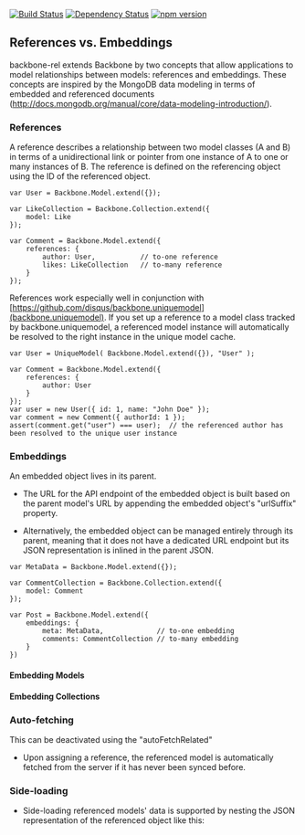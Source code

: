 [![Build Status](https://travis-ci.org/effektif/backbone-rel.svg?branch=master)](https://travis-ci.org/effektif/backbone-rel)
[![Dependency Status](https://david-dm.org/effektif/backbone-rel.svg)](https://david-dm.org/effektif/backbone-rel)
[![npm version](https://badge.fury.io/js/backbone-rel.svg)](http://badge.fury.io/js/backbone-rel)

## References vs. Embeddings

backbone-rel extends Backbone by two concepts that allow applications to model relationships between models: references and embeddings. These concepts are inspired by the MongoDB data modeling in terms of embedded and referenced documents (http://docs.mongodb.org/manual/core/data-modeling-introduction/).



### References

A reference describes a relationship between two model classes (A and B) in terms of a unidirectional link or pointer from one instance of A to one or many instances of B. The reference is defined on the referencing object using the ID of the referenced object.

```
var User = Backbone.Model.extend({});

var LikeCollection = Backbone.Collection.extend({
	model: Like
});

var Comment = Backbone.Model.extend({
	references: {
		author: User,           // to-one reference
		likes: LikeCollection	// to-many reference
	}
});
```

References work especially well in conjunction with [https://github.com/disqus/backbone.uniquemodel](backbone.uniquemodel). If you set up a reference to a model class tracked by backbone.uniquemodel, a referenced model instance will automatically be resolved to the right instance in the unique model cache.

```
var User = UniqueModel( Backbone.Model.extend({}), "User" );

var Comment = Backbone.Model.extend({
	references: {
		author: User
	}
});
var user = new User({ id: 1, name: "John Doe" });
var comment = new Comment({ authorId: 1 });
assert(comment.get("user") === user);  // the referenced author has been resolved to the unique user instance

```


### Embeddings

An embedded object lives in its parent.

- The URL for the API endpoint of the embedded object is built  based on the parent model's URL by appending the embedded object's "urlSuffix" property.

- Alternatively, the embedded object can be managed entirely through its parent, meaning that it does not have a dedicated URL endpoint but its JSON representation is inlined in the parent JSON.


```
var MetaData = Backbone.Model.extend({});

var CommentCollection = Backbone.Collection.extend({
	model: Comment
});

var Post = Backbone.Model.extend({
	embeddings: {
		meta: MetaData,				// to-one embedding
		comments: CommentCollection // to-many embedding
	}
})
```


#### Embedding Models

#### Embedding Collections










### Auto-fetching

This can be deactivated using the "autoFetchRelated"

- Upon assigning a reference, the referenced model is automatically fetched from the server if it has never been synced before.



### Side-loading

- Side-loading referenced models' data is supported by nesting the JSON representation of the referenced object like this:

```

```
